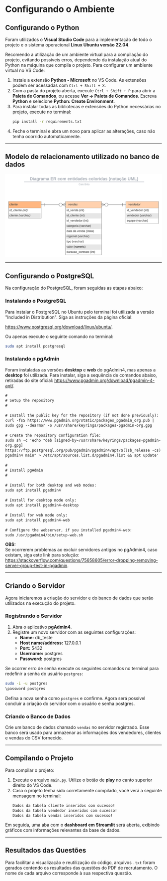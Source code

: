 
# Configurando o Ambiente

## Configurando o Python

Foram utilizados o **Visual Studio Code** para a implementação de todo o projeto e o sistema operacional **Linux Ubuntu versão 22.04**.

Recomendo a utilização de um ambiente virtual para a compilação do projeto, evitando possíveis erros, dependendo da instalação atual do Python na máquina que compila o projeto. Para configurar um ambiente virtual no VS Code:

1. Instale a extensão **Python - Microsoft** no VS Code. As extensões podem ser acessadas com `Ctrl + Shift + X`.
2. Com a pasta do projeto aberta, execute `Ctrl + Shift + P` para abrir a **Paleta de Comandos**, ou acesse **Ver -> Paleta de Comandos**. Escreva **Python** e selecione **Python: Create Environment**.
3. Para instalar todas as bibliotecas e extensões do Python necessárias no projeto, execute no terminal:
   ```bash
   pip install -r requirements.txt
   ```
4. Feche o terminal e abra um novo para aplicar as alterações, caso não tenha ocorrido automaticamente.

---

## Modelo de relacionamento utilizado no banco de dados

![Diagrama ER](DiagramaER.png)

---

## Configurando o PostgreSQL

Na configuração do PostgreSQL, foram seguidas as etapas abaixo:  

### Instalando o PostgreSQL
Para instalar o PostgreSQL no Ubuntu pelo terminal foi utilizada a versão "Included in Distribution". Siga as instruções da página oficial:  

https://www.postgresql.org/download/linux/ubuntu/.

Ou apenas execute o seguinte comando no terminal:
```bash
sudo apt install postgresql
```

### Instalando o pgAdmin
Foram instaladas as versões **desktop** e **web** do pgAdmin4, mas apenas a **desktop** foi utilizada. Para instalar, siga a sequência de comandos abaixo, retiradas do site oficial: https://www.pgadmin.org/download/pgadmin-4-apt/.

```
#
# Setup the repository
#

# Install the public key for the repository (if not done previously):
curl -fsS https://www.pgadmin.org/static/packages_pgadmin_org.pub | sudo gpg --dearmor -o /usr/share/keyrings/packages-pgadmin-org.gpg

# Create the repository configuration file:
sudo sh -c 'echo "deb [signed-by=/usr/share/keyrings/packages-pgadmin-org.gpg] https://ftp.postgresql.org/pub/pgadmin/pgadmin4/apt/$(lsb_release -cs) pgadmin4 main" > /etc/apt/sources.list.d/pgadmin4.list && apt update'

#
# Install pgAdmin
#

# Install for both desktop and web modes:
sudo apt install pgadmin4

# Install for desktop mode only:
sudo apt install pgadmin4-desktop

# Install for web mode only: 
sudo apt install pgadmin4-web 

# Configure the webserver, if you installed pgadmin4-web:
sudo /usr/pgadmin4/bin/setup-web.sh
```

**OBS:**  
Se ocorrerem problemas ao excluir servidores antigos no pgAdmin4, caso existam, siga este link para solução:  
https://stackoverflow.com/questions/75658605/error-dropping-removing-server-group-test-in-pgadmin.

---

## Criando o Servidor

Agora iniciaremos a criação do servidor e do banco de dados que serão utilizados na execução do projeto.

### Registrando o Servidor
1. Abra o aplicativo **pgAdmin4**.
2. Registre um novo servidor com as seguintes configurações:
   - **Name:** db_teste
   - **Host name/address:** 127.0.0.1
   - **Port:** 5432
   - **Username:** postgres
   - **Password:** postgres

Se ocorrer erro de senha execute os seguintes comandos no terminal para redefinir a senha do usuário `postgres`:
```bash
sudo -i -u postgres
\password postgres
```
Defina a nova senha como `postgres` e confirme. Agora será possível concluir a criação do servidor com o usuário e senha postgres.

### Criando o Banco de Dados
Crie um banco de dados chamado `vendas` no servidor registrado. Esse banco será usado para armazenar as informações dos vendedores, clientes e vendas do CSV fornecido.

---

## Compilando o Projeto

Para compilar o projeto:

1. Execute o arquivo `main.py`. Utilize o botão de **play** no canto superior direito do VS Code.
2. Caso o projeto tenha sido corretamente compilado, você verá a seguinte mensagem no terminal:
   ```
   Dados da tabela cliente inseridos com sucesso!
   Dados da tabela vendedor inseridos com sucesso!
   Dados da tabela vendas inseridos com sucesso!
   ```

Em seguida, uma aba com o **dashboard em Streamlit** será aberta, exibindo gráficos com informações relevantes da base de dados.

---

## Resultados das Questões

Para facilitar a visualização e reutilização do código, arquivos `.txt` foram gerados contendo os resultados das questões do PDF de recrutamento. O nome de cada arquivo corresponde à sua respectiva questão.